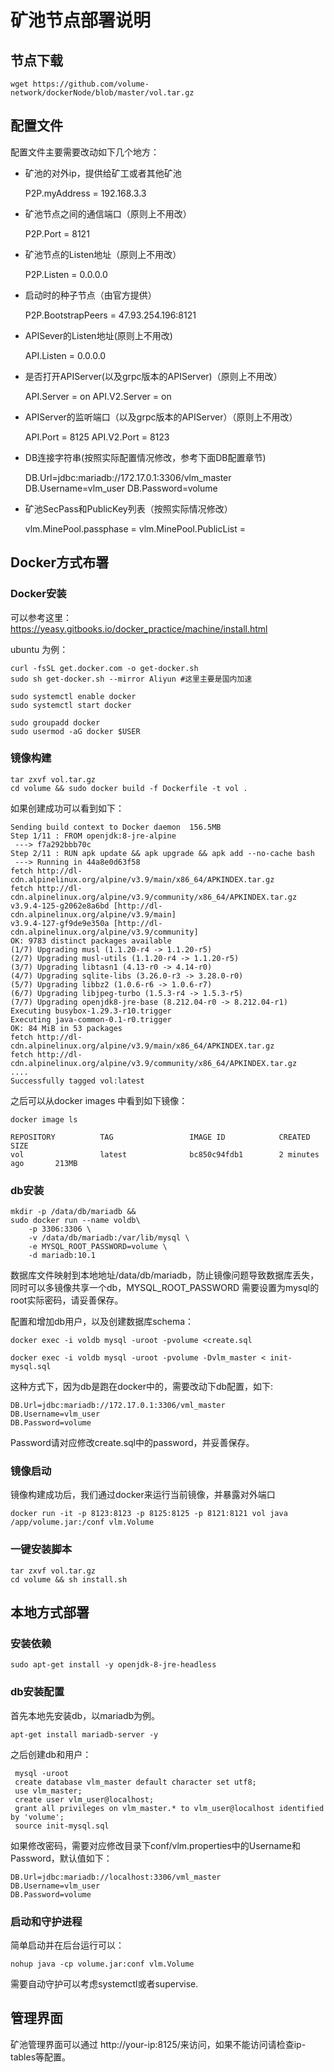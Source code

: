 # 矿池节点部署说明

## 节点下载

	wget https://github.com/volume-network/dockerNode/blob/master/vol.tar.gz

## 配置文件
	
配置文件主要需要改动如下几个地方：
	

- 矿池的对外ip，提供给矿工或者其他矿池
	
	P2P.myAddress = 192.168.3.3

- 矿池节点之间的通信端口（原则上不用改）

	P2P.Port = 8121

- 矿池节点的Listen地址（原则上不用改）

	P2P.Listen = 0.0.0.0

- 启动时的种子节点（由官方提供）

	P2P.BootstrapPeers = 47.93.254.196:8121

- APISever的Listen地址(原则上不用改)

	API.Listen = 0.0.0.0

- 是否打开APIServer(以及grpc版本的APIServer)（原则上不用改）

	API.Server = on
	API.V2.Server = on

- APIServer的监听端口（以及grpc版本的APIServer）（原则上不用改）

	API.Port = 8125
	API.V2.Port = 8123
 
- DB连接字符串(按照实际配置情况修改，参考下面DB配置章节)

	DB.Url=jdbc:mariadb://172.17.0.1:3306/vlm_master
	DB.Username=vlm_user
	DB.Password=volume

- 矿池SecPass和PublicKey列表（按照实际情况修改）

	vlm.MinePool.passphase = 
	vlm.MinePool.PublicList = 

## Docker方式布署

### Docker安装

可以参考这里：https://yeasy.gitbooks.io/docker_practice/machine/install.html

ubuntu 为例：
	
	curl -fsSL get.docker.com -o get-docker.sh 
	sudo sh get-docker.sh --mirror Aliyun #这里主要是国内加速

	sudo systemctl enable docker
	sudo systemctl start docker

	sudo groupadd docker
	sudo usermod -aG docker $USER

### 镜像构建

	tar zxvf vol.tar.gz 
	cd volume && sudo docker build -f Dockerfile -t vol .

如果创建成功可以看到如下：
	
	Sending build context to Docker daemon  156.5MB
	Step 1/11 : FROM openjdk:8-jre-alpine
	 ---> f7a292bbb70c
	Step 2/11 : RUN apk update && apk upgrade && apk add --no-cache bash
	 ---> Running in 44a8e0d63f58
	fetch http://dl-cdn.alpinelinux.org/alpine/v3.9/main/x86_64/APKINDEX.tar.gz
	fetch http://dl-cdn.alpinelinux.org/alpine/v3.9/community/x86_64/APKINDEX.tar.gz
	v3.9.4-125-g2062e8a6bd [http://dl-cdn.alpinelinux.org/alpine/v3.9/main]
	v3.9.4-127-gf9de9e350a [http://dl-cdn.alpinelinux.org/alpine/v3.9/community]
	OK: 9783 distinct packages available
	(1/7) Upgrading musl (1.1.20-r4 -> 1.1.20-r5)
	(2/7) Upgrading musl-utils (1.1.20-r4 -> 1.1.20-r5)
	(3/7) Upgrading libtasn1 (4.13-r0 -> 4.14-r0)
	(4/7) Upgrading sqlite-libs (3.26.0-r3 -> 3.28.0-r0)
	(5/7) Upgrading libbz2 (1.0.6-r6 -> 1.0.6-r7)
	(6/7) Upgrading libjpeg-turbo (1.5.3-r4 -> 1.5.3-r5)
	(7/7) Upgrading openjdk8-jre-base (8.212.04-r0 -> 8.212.04-r1)
	Executing busybox-1.29.3-r10.trigger
	Executing java-common-0.1-r0.trigger
	OK: 84 MiB in 53 packages
	fetch http://dl-cdn.alpinelinux.org/alpine/v3.9/main/x86_64/APKINDEX.tar.gz
	fetch http://dl-cdn.alpinelinux.org/alpine/v3.9/community/x86_64/APKINDEX.tar.gz
	....
	Successfully tagged vol:latest


之后可以从docker images 中看到如下镜像：

	docker image ls
	
	REPOSITORY          TAG                 IMAGE ID            CREATED             SIZE
	vol             	latest              bc850c94fdb1        2 minutes ago       213MB


### db安装

	mkdir -p /data/db/mariadb && 
	sudo docker run --name voldb\
	    -p 3306:3306 \
	    -v /data/db/mariadb:/var/lib/mysql \
	    -e MYSQL_ROOT_PASSWORD=volume \
	    -d mariadb:10.1
	
数据库文件映射到本地地址/data/db/mariadb，防止镜像问题导致数据库丢失，同时可以多镜像共享一个db，MYSQL_ROOT_PASSWORD 需要设置为mysql的root实际密码，请妥善保存。

配置和增加db用户，以及创建数据库schema：

	docker exec -i voldb mysql -uroot -pvolume <create.sql

	docker exec -i voldb mysql -uroot -pvolume -Dvlm_master < init-mysql.sql
	

这种方式下，因为db是跑在docker中的，需要改动下db配置，如下:

	DB.Url=jdbc:mariadb://172.17.0.1:3306/vml_master
	DB.Username=vlm_user
	DB.Password=volume

Password请对应修改create.sql中的password，并妥善保存。

### 镜像启动
	
镜像构建成功后，我们通过docker来运行当前镜像，并暴露对外端口

	docker run -it -p 8123:8123 -p 8125:8125 -p 8121:8121 vol java /app/volume.jar:/conf vlm.Volume 


### 一键安装脚本

	tar zxvf vol.tar.gz 
	cd volume && sh install.sh

## 本地方式部署
	

### 安装依赖

	sudo apt-get install -y openjdk-8-jre-headless

### db安装配置

首先本地先安装db，以mariadb为例。

	apt-get install mariadb-server -y

之后创建db和用户：
	
	 mysql -uroot
	 create database vlm_master default character set utf8;
	 use vlm_master;
	 create user vlm_user@localhost;
	 grant all privileges on vlm_master.* to vlm_user@localhost identified by 'volume';
	 source init-mysql.sql

如果修改密码，需要对应修改目录下conf/vlm.properties中的Username和Password，默认值如下：

	DB.Url=jdbc:mariadb://localhost:3306/vml_master
	DB.Username=vlm_user
	DB.Password=volume

### 启动和守护进程

简单启动并在后台运行可以：

	nohup java -cp volume.jar:conf vlm.Volume

需要自动守护可以考虑systemctl或者supervise.


## 管理界面

矿池管理界面可以通过 http://your-ip:8125/来访问，如果不能访问请检查ip-tables等配置。
